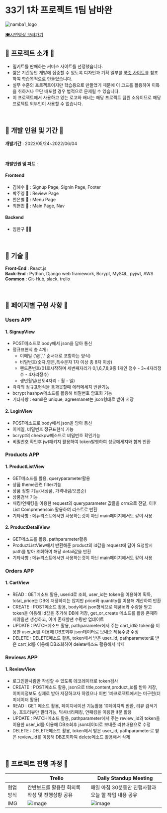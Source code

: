 # 33기 1차 프로젝트 1팀 남바완
![namba1_logo](https://user-images.githubusercontent.com/72453080/171790066-206e9591-15f3-4ba0-97be-413f21d13694.png)

[🍽️시연영상 보러가기](https://youtu.be/KlmscbOsnMc)
<br/>

## 🌼 프로젝트 소개 🌼


* 밀키트를 판매하는 커머스 사이트를 선정했습니다.
* 짧은 기간동안 개발에 집중할 수 있도록 디자인과 기획 일부를 [쿡킷 사이트](https://www.cjcookit.com/pc/main)를 참조하여 학습목적으로 만들었습니다.
* 실무 수준의 프로젝트이지만 학습용으로 만들었기 때문에 이 코드를 활용하여 이득을 취하거나 무단 배포할 경우 법적으로 문제될 수 있습니다.
* 이 프로젝트에서 사용하고 있는 로고와 배너는 해당 프로젝트 팀원 소유이므로 해당 프로젝트 외부인이 사용할 수 없습니다.

<br/>

## 🌼 개발 인원 및 기간 🌼
**개발기간** : 2022/05/24~2022/06/04

<br/>

**개발인원 및 파트** : 
#### Frontend
- 김혜수 🐷 : Signup Page, Signin Page, Footer
- 박주영 🍋 : Review Page
- 천은별 🌟 : Menu Page
- 최현민 🐜 : Main Page, Nav

#### Backend
- 임한구 🎅🏻

<br/>

## 🌼 기술 🌼
**Front-End** : React.js 
<br/>
**Back-End** : Python, Django web framework, Bcrypt, MySQL, pyjwt, AWS
<br/>
**Common** : Git-Hub, slack, trello

<br/>

## 🌼 페이지별 구현 사항 🌼

### Users APP
#### 1. SignupView
 - POST메소드로 body에서 json을 담아 통신
 - 정규표현식 총 4개 : <br>
   - 이메일 ('@','.' 순서대로 포함하는 양식)
   - 비밀번호(숫자,영문,특수문자 1자 이상 총 8자 이상)
   - 핸드폰번호(01로시작하며 세번째자리가 0,1,6,7,8,9중 1개인 정수 - 3~4자리정수 - 4자리정수)
   - 생년월일(년도4자리 - 월 - 일)
 - 각각의 정규표현식을 통과못할때 에러메세지 반환기능
 - bcrypt hashpw메소드를 활용해 비밀번호 암호화 기능 
 - 기타사항 : eamil은 unique, agreemanet는 json형태로 받아 저장
#### 2. LoginView
 - POST메소드로 body에서 json을 담아 통신
 - 이메일, 비밀번호 정규표현식 기능
 - bcrypt의 checkpw메소드로 비밀번호 확인기능
 - 비밀번호 확인후 jwt패키지 활용하여 token발행하여 성공메세지와 함께 반환


### Products APP
#### 1. ProductListView
 - GET메소드를 활용, queryparameter활용
 - 상품 theme관련 filter기능 
 - 상품 정렬 기능(새상품, 가격내림/오름순) 
 - 상품검색 기능 
 - 패킹/언패킹을 이용한 request의 queryparameter 값들을 orm으로 전달, 이후 List Comprehensoin 활용하여 리스트로 반환
 - 기타사항 : 메뉴리스트에서만 사용하는것이 아닌 main페이지에서도 같이 사용

#### 2. ProductDetailView
 - GET메소드를 활용, pathparameter활용
 - ProductListView에서 반환해준 product의 id값을 request에 담아 요청할시 path를 받아 조회하여 해당 detail값을 반환
 - 기타사항 : 메뉴리스트에서만 사용하는것이 아닌 main페이지에서도 같이 사용


### Orders APP
#### 1. CartView
 - READ : GET메소드 활용, userid로 조회, user_id는 token을 이용하여 획득, total_price는 DB에 저장하지는 않지만 price와 quantity를 이용해 계산하여 반환
 - CREATE : POST메소드 활용, body에서 json형식으로 제품id와 수량을 받고 token을 이용해 id값을 추가해 DB에 저장, get_or_create 메소드를 활용 존재하지않을땐 생성하고, 이미 존재할땐 수량만 업데이트
 - UPDATE : PATCH메소드 활용, pathparameter에서 주는 cart_id와 token을 이용한 user_id를 이용해 DB조회후 json데이터로 보내준 제품수량 수정
 - DELETE : DELETE메소드 활용, token에서 받은 user_id, pathparameter로 받은 cart_id를 이용해 DB조회하여 delete메소드 활용해서 삭제

### Reviews APP
#### 1. ReviewView
 - 로그인한사람만 작성할 수 있도록 데코레이터로 token검사 
 - CREATE : POST메소드 활용, json으로 title,content,product_id를 받아 저장, 이미지정보도 실제로 받아 저장하고자 하였으나 이번 1차프로젝트에서는 미구현(더미데이터 활용)
 - READ : GET 메소드 활용, 페이지네이션 기능활용 10페이지씩 반환, 리뷰 검색기능, 포토리뷰만 필터기능, 딕셔너리패킹, 언패킹을 이용한 if문 활용
 - UPDATE : PATCH메소드 활용, pathparameter에서 주는 review_id와 token을 이용한 user_id를 이용해 DB조회후 json데이터로 보내준 리뷰내용으로 수정
 - DELETE : DELETE메소드 활용, token에서 받은 user_id, pathparameter로 받은 review_id를 이용해 DB조회하여 delete메소드 활용해서 삭제


<br/>

## 🌼 프로젝트 진행 과정 🌼
||Trello|Daily Standup Meeting|
|------|---|---|
|협업 방식|칸반보드를 활용한 회의록 작성 및 진행상황 공유|매일 아침 30분동안 진행사항과 오늘 할 작업 내용 공유|
|IMG|![image](https://user-images.githubusercontent.com/72453080/172017656-5a83e3f5-34c4-44b8-b600-39ed7c6600d0.png)|![image](https://user-images.githubusercontent.com/72453080/172017691-c160d276-3004-4dbc-966b-d761d8c749b8.png)|



